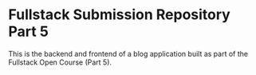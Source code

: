 # Fullstack Submission Repository Part 5

This is the backend and frontend of a blog application built as part of the Fullstack Open Course (Part 5).